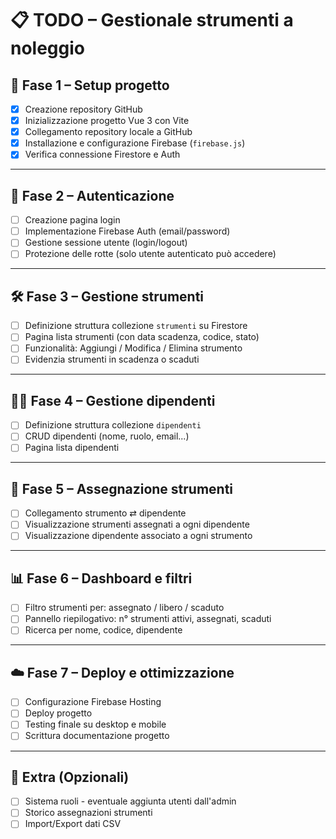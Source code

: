 # 📋 TODO – Gestionale strumenti a noleggio

## 🔧 Fase 1 – Setup progetto

- [x] Creazione repository GitHub
- [x] Inizializzazione progetto Vue 3 con Vite
- [x] Collegamento repository locale a GitHub
- [x] Installazione e configurazione Firebase (`firebase.js`)
- [x] Verifica connessione Firestore e Auth

---

## 🔐 Fase 2 – Autenticazione

- [ ] Creazione pagina login
- [ ] Implementazione Firebase Auth (email/password)
- [ ] Gestione sessione utente (login/logout)
- [ ] Protezione delle rotte (solo utente autenticato può accedere)

---

## 🛠️ Fase 3 – Gestione strumenti

- [ ] Definizione struttura collezione `strumenti` su Firestore
- [ ] Pagina lista strumenti (con data scadenza, codice, stato)
- [ ] Funzionalità: Aggiungi / Modifica / Elimina strumento
- [ ] Evidenzia strumenti in scadenza o scaduti

---

## 👷‍♂️ Fase 4 – Gestione dipendenti

- [ ] Definizione struttura collezione `dipendenti`
- [ ] CRUD dipendenti (nome, ruolo, email...)
- [ ] Pagina lista dipendenti

---

## 🔗 Fase 5 – Assegnazione strumenti

- [ ] Collegamento strumento ⇄ dipendente
- [ ] Visualizzazione strumenti assegnati a ogni dipendente
- [ ] Visualizzazione dipendente associato a ogni strumento

---

## 📊 Fase 6 – Dashboard e filtri

- [ ] Filtro strumenti per: assegnato / libero / scaduto
- [ ] Pannello riepilogativo: n° strumenti attivi, assegnati, scaduti
- [ ] Ricerca per nome, codice, dipendente

---

## ☁️ Fase 7 – Deploy e ottimizzazione

- [ ] Configurazione Firebase Hosting
- [ ] Deploy progetto
- [ ] Testing finale su desktop e mobile
- [ ] Scrittura documentazione progetto

---

## 🧪 Extra (Opzionali)

- [ ] Sistema ruoli - eventuale aggiunta utenti dall'admin
- [ ] Storico assegnazioni strumenti
- [ ] Import/Export dati CSV
